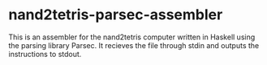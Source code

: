 # nand2tetris-parsec-assembler

This is an assembler for the nand2tetris computer written in Haskell using the parsing library Parsec. It recieves the file through stdin and outputs the instructions to stdout.


